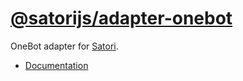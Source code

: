 # [@satorijs/adapter-onebot](https://koishi.chat/plugins/adapter/onebot.html)

OneBot adapter for [Satori](https://github.com/satorijs/satori).

- [Documentation](https://koishi.chat/plugins/adapter/onebot.html)

